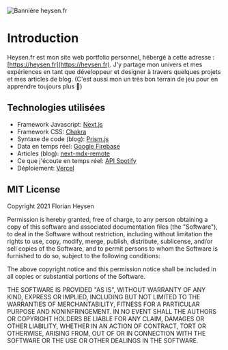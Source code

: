 ![Bannière heysen.fr](https://i.imgur.com/bwnBgwo.jpg)

# Introduction

Heysen.fr est mon site web portfolio personnel, hébergé à cette adresse : [https://heysen.fr](https://heysen.fr).
J'y partage mon univers et mes expériences en tant que développeur et designer à travers quelques projets et mes articles de blog. 
(C'est aussi  mon un très bon terrain de jeu pour en apprendre toujours plus 👀)

## Technologies utilisées

- Framework Javascript: [Next.js](https://nextjs.org/)
- Framework CSS: [Chakra](https://chakra-ui.com/)
- Syntaxe de code (blog): [Prism.js](https://prismjs.com/)
- Data en temps réel: [Google Firebase](https://firebase.google.com/)
- Articles (blog): [next-mdx-remote](https://github.com/hashicorp/next-mdx-remote)
- Ce que j'écoute en temps réel: [API Spotify ](https://developer.spotify.com/documentation/web-api/)
- Déploiement: [Vercel](https://vercel.com/)


## MIT License

Copyright 2021 Florian Heysen

Permission is hereby granted, free of charge, to any person obtaining a copy of this software and associated documentation files (the "Software"), to deal in the Software without restriction, including without limitation the rights to use, copy, modify, merge, publish, distribute, sublicense, and/or sell copies of the Software, and to permit persons to whom the Software is furnished to do so, subject to the following conditions:

The above copyright notice and this permission notice shall be included in all copies or substantial portions of the Software.

THE SOFTWARE IS PROVIDED "AS IS", WITHOUT WARRANTY OF ANY KIND, EXPRESS OR IMPLIED, INCLUDING BUT NOT LIMITED TO THE WARRANTIES OF MERCHANTABILITY, FITNESS FOR A PARTICULAR PURPOSE AND NONINFRINGEMENT. IN NO EVENT SHALL THE AUTHORS OR COPYRIGHT HOLDERS BE LIABLE FOR ANY CLAIM, DAMAGES OR OTHER LIABILITY, WHETHER IN AN ACTION OF CONTRACT, TORT OR OTHERWISE, ARISING FROM, OUT OF OR IN CONNECTION WITH THE SOFTWARE OR THE USE OR OTHER DEALINGS IN THE SOFTWARE.
